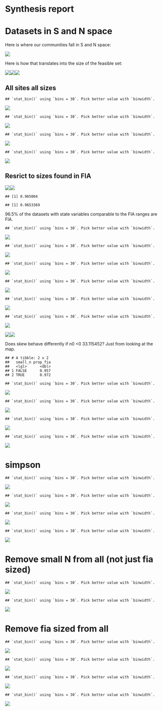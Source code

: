 Synthesis report
================

# Datasets in S and N space

Here is where our communities fall in S and N space:

![](fia_size_files/figure-gfm/datasets%20in%20s%20and%20n%20space-1.png)<!-- -->

Here is how that translates into the size of the feasible set:

![](fia_size_files/figure-gfm/size%20of%20fs-1.png)<!-- -->![](fia_size_files/figure-gfm/size%20of%20fs-2.png)<!-- -->![](fia_size_files/figure-gfm/size%20of%20fs-3.png)<!-- -->

## All sites all sizes

    ## `stat_bin()` using `bins = 30`. Pick better value with `binwidth`.

![](fia_size_files/figure-gfm/percentiles%20overall-1.png)<!-- -->

    ## `stat_bin()` using `bins = 30`. Pick better value with `binwidth`.

![](fia_size_files/figure-gfm/percentiles%20overall-2.png)<!-- -->

    ## `stat_bin()` using `bins = 30`. Pick better value with `binwidth`.

![](fia_size_files/figure-gfm/percentiles%20overall-3.png)<!-- -->

    ## `stat_bin()` using `bins = 30`. Pick better value with `binwidth`.

![](fia_size_files/figure-gfm/percentiles%20overall-4.png)<!-- -->

## Resrict to sizes found in FIA

![](fia_size_files/figure-gfm/fia%20limits-1.png)<!-- -->![](fia_size_files/figure-gfm/fia%20limits-2.png)<!-- -->

    ## [1] 0.965004

    ## [1] 0.9653369

96.5% of the datasets with state variables comparable to the FIA ranges
are FIA.

    ## `stat_bin()` using `bins = 30`. Pick better value with `binwidth`.

![](fia_size_files/figure-gfm/fia%20sized%20hists-1.png)<!-- -->

    ## `stat_bin()` using `bins = 30`. Pick better value with `binwidth`.

![](fia_size_files/figure-gfm/fia%20sized%20hists-2.png)<!-- -->

    ## `stat_bin()` using `bins = 30`. Pick better value with `binwidth`.

![](fia_size_files/figure-gfm/fia%20sized%20hists-3.png)<!-- -->

    ## `stat_bin()` using `bins = 30`. Pick better value with `binwidth`.

![](fia_size_files/figure-gfm/fia%20sized%20hists-4.png)<!-- -->

    ## `stat_bin()` using `bins = 30`. Pick better value with `binwidth`.

![](fia_size_files/figure-gfm/fia%20sized%20hists-5.png)<!-- -->

    ## `stat_bin()` using `bins = 30`. Pick better value with `binwidth`.

![](fia_size_files/figure-gfm/fia%20sized%20hists-6.png)<!-- -->

![](fia_size_files/figure-gfm/on%20map-1.png)<!-- -->![](fia_size_files/figure-gfm/on%20map-2.png)<!-- -->

Does skew behave differently if n0 \<0 33.115452? Just from looking at
the map.

    ## # A tibble: 2 x 2
    ##   small_n prop_fia
    ##   <lgl>      <dbl>
    ## 1 FALSE      0.957
    ## 2 TRUE       0.972

    ## `stat_bin()` using `bins = 30`. Pick better value with `binwidth`.

![](fia_size_files/figure-gfm/skew%20small%20n-1.png)<!-- -->

    ## `stat_bin()` using `bins = 30`. Pick better value with `binwidth`.

![](fia_size_files/figure-gfm/skew%20small%20n-2.png)<!-- -->

    ## `stat_bin()` using `bins = 30`. Pick better value with `binwidth`.

![](fia_size_files/figure-gfm/skew%20small%20n-3.png)<!-- -->

    ## `stat_bin()` using `bins = 30`. Pick better value with `binwidth`.

![](fia_size_files/figure-gfm/skew%20small%20n-4.png)<!-- -->

# simpson

    ## `stat_bin()` using `bins = 30`. Pick better value with `binwidth`.

![](fia_size_files/figure-gfm/simpson-1.png)<!-- -->

    ## `stat_bin()` using `bins = 30`. Pick better value with `binwidth`.

![](fia_size_files/figure-gfm/simpson-2.png)<!-- -->

    ## `stat_bin()` using `bins = 30`. Pick better value with `binwidth`.

![](fia_size_files/figure-gfm/simpson-3.png)<!-- -->

    ## `stat_bin()` using `bins = 30`. Pick better value with `binwidth`.

![](fia_size_files/figure-gfm/simpson-4.png)<!-- -->

# Remove small N from all (not just fia sized)

    ## `stat_bin()` using `bins = 30`. Pick better value with `binwidth`.

![](fia_size_files/figure-gfm/full-1.png)<!-- -->

    ## `stat_bin()` using `bins = 30`. Pick better value with `binwidth`.

![](fia_size_files/figure-gfm/full-2.png)<!-- -->

# Remove fia sized from all

    ## `stat_bin()` using `bins = 30`. Pick better value with `binwidth`.

![](fia_size_files/figure-gfm/remove%20fia%20sized-1.png)<!-- -->

    ## `stat_bin()` using `bins = 30`. Pick better value with `binwidth`.

![](fia_size_files/figure-gfm/remove%20fia%20sized-2.png)<!-- -->

    ## `stat_bin()` using `bins = 30`. Pick better value with `binwidth`.

![](fia_size_files/figure-gfm/remove%20fia%20sized-3.png)<!-- -->

    ## `stat_bin()` using `bins = 30`. Pick better value with `binwidth`.

![](fia_size_files/figure-gfm/remove%20fia%20sized-4.png)<!-- -->
